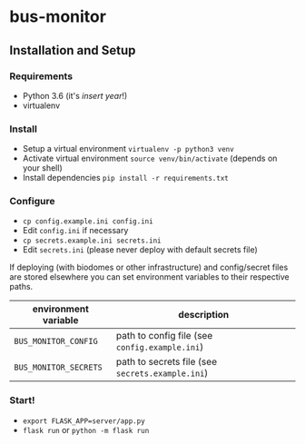 # bus-monitor

## Installation and Setup

### Requirements
- Python 3.6 (it's _insert year_!)
- virtualenv

### Install
- Setup a virtual environment `virtualenv -p python3 venv`
- Activate virtual environment `source venv/bin/activate` (depends on your shell)
- Install dependencies `pip install -r requirements.txt`

### Configure
- `cp config.example.ini config.ini`
- Edit `config.ini` if necessary
- `cp secrets.example.ini secrets.ini`
- Edit `secrets.ini` (please never deploy with default secrets file)

If deploying (with biodomes or other infrastructure) and config/secret files are
stored elsewhere you can set environment variables to their respective paths.

| environment variable  | description                                      |
|-----------------------|--------------------------------------------------|
| `BUS_MONITOR_CONFIG`  | path to config file (see `config.example.ini`)   |
| `BUS_MONITOR_SECRETS` | path to secrets file (see `secrets.example.ini`) |

### Start!
- `export FLASK_APP=server/app.py`
- `flask run` or `python -m flask run`
